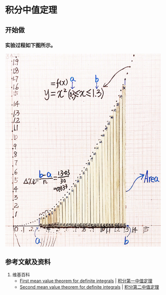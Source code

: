 # 积分中值定理

## 开始做

### 实验过程如下图所示。

![](/images/积分/定积分/积分中值定理/1a1.jpg)

## 参考文献及资料

1. 维基百科
	- [First mean value theorem for definite integrals](https://en.wikipedia.org/wiki/First_mean_value_theorem_for_definite_integrals) | [积分第一中值定理](https://zh.wikipedia.org/wiki/积分第一中值定理) 
	- [Second mean value theorem for definite integrals](https://en.wikipedia.org/wiki/Second_mean_value_theorem_for_definite_integrals) | [积分第二中值定理](https://zh.wikipedia.org/wiki/积分第二中值定理) 


